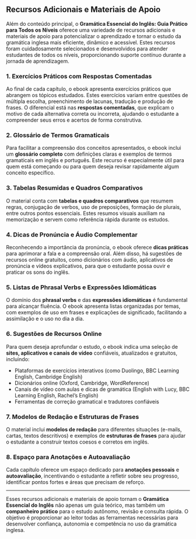 
## Recursos Adicionais e Materiais de Apoio

Além do conteúdo principal, o **Gramática Essencial do Inglês: Guia Prático para Todos os Níveis** oferece uma variedade de recursos adicionais e materiais de apoio para potencializar o aprendizado e tornar o estudo da gramática inglesa mais eficiente, dinâmico e acessível. Estes recursos foram cuidadosamente selecionados e desenvolvidos para atender estudantes de todos os níveis, proporcionando suporte contínuo durante a jornada de aprendizagem.

### 1. Exercícios Práticos com Respostas Comentadas

Ao final de cada capítulo, o ebook apresenta exercícios práticos que abrangem os tópicos estudados. Estes exercícios variam entre questões de múltipla escolha, preenchimento de lacunas, tradução e produção de frases. O diferencial está nas **respostas comentadas**, que explicam o motivo de cada alternativa correta ou incorreta, ajudando o estudante a compreender seus erros e acertos de forma construtiva.

### 2. Glossário de Termos Gramaticais

Para facilitar a compreensão dos conceitos apresentados, o ebook inclui um **glossário completo** com definições claras e exemplos de termos gramaticais em inglês e português. Este recurso é especialmente útil para quem está começando ou para quem deseja revisar rapidamente algum conceito específico.

### 3. Tabelas Resumidas e Quadros Comparativos

O material conta com **tabelas e quadros comparativos** que resumem regras, conjugação de verbos, uso de preposições, formação de plurais, entre outros pontos essenciais. Estes resumos visuais auxiliam na memorização e servem como referência rápida durante os estudos.

### 4. Dicas de Pronúncia e Áudio Complementar

Reconhecendo a importância da pronúncia, o ebook oferece **dicas práticas** para aprimorar a fala e a compreensão oral. Além disso, há sugestões de recursos online gratuitos, como dicionários com áudio, aplicativos de pronúncia e vídeos explicativos, para que o estudante possa ouvir e praticar os sons do inglês.

### 5. Listas de Phrasal Verbs e Expressões Idiomáticas

O domínio dos **phrasal verbs** e das **expressões idiomáticas** é fundamental para alcançar fluência. O ebook apresenta listas organizadas por temas, com exemplos de uso em frases e explicações de significado, facilitando a assimilação e o uso no dia a dia.

### 6. Sugestões de Recursos Online

Para quem deseja aprofundar o estudo, o ebook indica uma seleção de **sites, aplicativos e canais de vídeo** confiáveis, atualizados e gratuitos, incluindo:

- Plataformas de exercícios interativos (como Duolingo, BBC Learning English, Cambridge English)
- Dicionários online (Oxford, Cambridge, WordReference)
- Canais de vídeo com aulas e dicas de gramática (English with Lucy, BBC Learning English, Rachel’s English)
- Ferramentas de correção gramatical e tradutores confiáveis

### 7. Modelos de Redação e Estruturas de Frases

O material inclui **modelos de redação** para diferentes situações (e-mails, cartas, textos descritivos) e exemplos de **estruturas de frases** para ajudar o estudante a construir textos coesos e corretos em inglês.

### 8. Espaço para Anotações e Autoavaliação

Cada capítulo oferece um espaço dedicado para **anotações pessoais** e **autoavaliação**, incentivando o estudante a refletir sobre seu progresso, identificar pontos fortes e áreas que precisam de reforço.

---

Esses recursos adicionais e materiais de apoio tornam o **Gramática Essencial do Inglês** não apenas um guia teórico, mas também um **companheiro prático** para o estudo autônomo, revisão e consulta rápida. O objetivo é proporcionar ao leitor todas as ferramentas necessárias para desenvolver confiança, autonomia e competência no uso da gramática inglesa.
```
